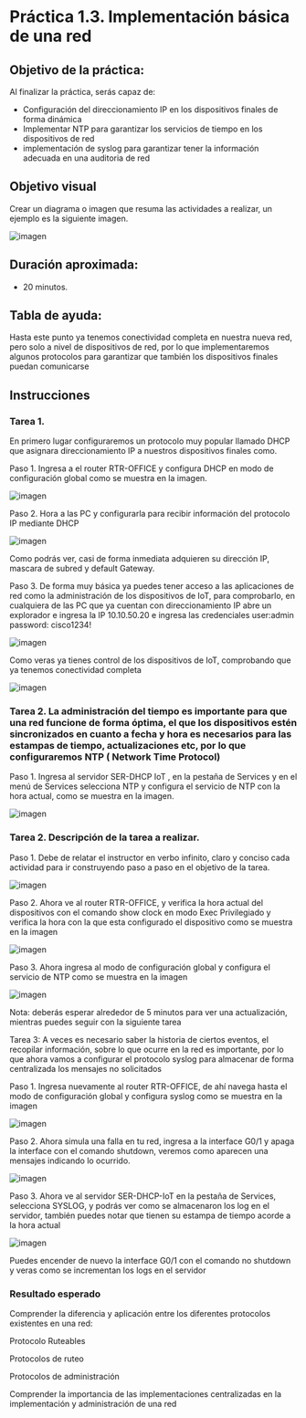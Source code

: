 # Práctica 1.3. Implementación básica de una red
## Objetivo de la práctica:
Al finalizar la práctica, serás capaz de:

- Configuración del direccionamiento IP en los dispositivos finales de forma dinámica 
- Implementar NTP para garantizar los servicios de tiempo en los dispositivos de red 
- implementación de syslog para garantizar tener la información adecuada en una   auditoria de red

## Objetivo visual 
Crear un diagrama o imagen que resuma las actividades a realizar, un ejemplo es la siguiente imagen. 

![imagen](../)

## Duración aproximada:
- 20 minutos.

## Tabla de ayuda:

Hasta este punto ya tenemos conectividad completa en nuestra nueva red, pero solo a nivel de dispositivos de red, por lo que implementaremos algunos protocolos para garantizar que también los dispositivos finales puedan comunicarse  

## Instrucciones 

### Tarea 1. 
En primero lugar configuraremos un protocolo  muy popular llamado DHCP que asignara direccionamiento IP a nuestros dispositivos finales como. 

Paso 1. Ingresa a el router RTR-OFFICE y configura DHCP en modo de configuración global como se muestra en la imagen.  

![imagen](../)

Paso 2.  Hora a las PC y configurarla para recibir información del protocolo IP mediante DHCP 

![imagen](../)

Como podrás ver, casi de forma inmediata adquieren su dirección IP, mascara de subred y default Gateway. 

Paso 3. De forma muy básica ya puedes tener acceso a las aplicaciones de red como la administración de los dispositivos de IoT, para comprobarlo, en cualquiera de las PC que ya cuentan con direccionamiento IP abre un explorador e ingresa la IP 10.10.50.20 e ingresa las credenciales user:admin   password: cisco1234! 

![imagen](../)

Como veras ya tienes control de los dispositivos de IoT, comprobando que ya tenemos conectividad completa  

![imagen](../)

### Tarea 2. La administración del tiempo es importante para que una red funcione de forma óptima, el que los dispositivos estén sincronizados en cuanto a fecha y hora es necesarios para las estampas de tiempo, actualizaciones etc, por lo que configuraremos NTP ( Network Time Protocol) 

Paso 1. Ingresa al servidor  SER-DHCP IoT , en la pestaña de Services y en el menú de Services selecciona NTP y configura el servicio de NTP con la  hora actual, como se muestra en la imagen. 

![imagen](../)

### Tarea 2. Descripción de la tarea a realizar.
Paso 1. Debe de relatar el instructor en verbo infinito, claro y conciso cada actividad para ir construyendo paso a paso en el objetivo de la tarea.

![imagen](../)

Paso 2. Ahora  ve al router RTR-OFFICE, y verifica la hora actual del dispositivos con el comando show clock en modo Exec Privilegiado y verifica la hora con la que esta configurado el dispositivo como  se muestra en la imagen 

![imagen](../)

Paso 3. Ahora ingresa al modo de configuración global y configura el servicio de NTP como se muestra en la imagen  

![imagen](../)

Nota: deberás esperar alrededor de 5 minutos para ver  una actualización, mientras puedes seguir con la siguiente tarea  

Tarea 3:  A veces es necesario saber la historia de ciertos eventos, el recopilar información, sobre lo que ocurre en la red es importante, por lo que ahora vamos a configurar el protocolo syslog para almacenar de forma centralizada los mensajes no solicitados  

Paso 1. Ingresa nuevamente al router RTR-OFFICE, de ahí navega hasta el modo de configuración global y configura syslog como se muestra en la imagen  

![imagen](../)

Paso 2. Ahora simula una falla en tu red, ingresa a la interface  G0/1 y  apaga la interface con el comando shutdown, veremos como aparecen una mensajes indicando lo ocurrido.

![imagen](../)

Paso 3. Ahora ve al servidor SER-DHCP-IoT en la pestaña de Services, selecciona SYSLOG, y podrás ver como se almacenaron los log en el servidor, también puedes notar que tienen su estampa de tiempo acorde a la hora actual  

![imagen](../)

Puedes encender de nuevo la interface G0/1 con el comando no shutdown y veras como se incrementan los logs en el servidor  

### Resultado esperado 

Comprender la diferencia y aplicación entre los diferentes protocolos existentes en una red: 

Protocolo Ruteables  

Protocolos de ruteo 

Protocolos de administración  

Comprender la importancia de las implementaciones centralizadas en la implementación y administración de una red  

 
